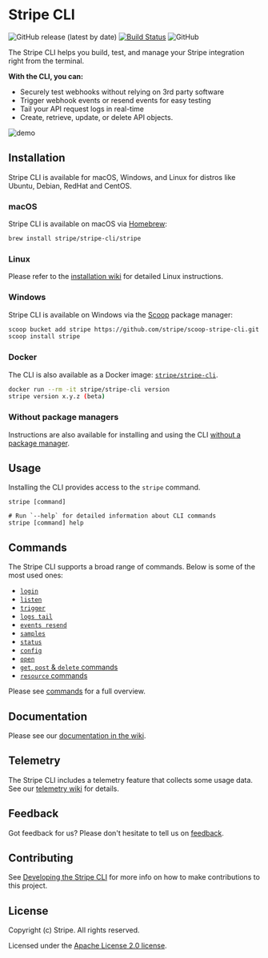 # Stripe CLI

![GitHub release (latest by date)](https://img.shields.io/github/v/release/stripe/stripe-cli)
[![Build Status](https://travis-ci.com/stripe/stripe-cli.svg?token=eQWDVpt1sJR63TxbC1KA&branch=master)](https://travis-ci.com/stripe/stripe-cli)
![GitHub](https://img.shields.io/github/license/stripe/stripe-cli)

The Stripe CLI helps you build, test, and manage your Stripe integration right from the terminal.

**With the CLI, you can:**

- Securely test webhooks without relying on 3rd party software
- Trigger webhook events or resend events for easy testing
- Tail your API request logs in real-time
- Create, retrieve, update, or delete API objects.

![demo](docs/demo.gif)

## Installation

Stripe CLI is available for macOS, Windows, and Linux for distros like Ubuntu, Debian, RedHat and CentOS.

### macOS

Stripe CLI is available on macOS via [Homebrew](https://brew.sh/):

```sh
brew install stripe/stripe-cli/stripe
```

### Linux

Please refer to the [installation wiki](../../wiki/installation#linux) for detailed Linux instructions.

### Windows

Stripe CLI is available on Windows via the [Scoop](https://scoop.sh/]) package manager:

```sh
scoop bucket add stripe https://github.com/stripe/scoop-stripe-cli.git
scoop install stripe
```

### Docker

The CLI is also available as a Docker image: [`stripe/stripe-cli`](https://hub.docker.com/r/stripe/stripe-cli).

```sh
docker run --rm -it stripe/stripe-cli version
stripe version x.y.z (beta)
```

### Without package managers

Instructions are also available for installing and using the CLI [without a package manager](https://github.com/stripe/stripe-cli/wiki/Installing-and-updating#without-a-package-manager).

## Usage

Installing the CLI provides access to the `stripe` command.

```sh-session
stripe [command]

# Run `--help` for detailed information about CLI commands
stripe [command] help
```

## Commands

The Stripe CLI supports a broad range of commands. Below is some of the most used ones:
- [`login`](../../wiki/login-command)
- [`listen`](../../wiki/listen-command)
- [`trigger`](../../wiki/trigger-command)
- [`logs tail`](../../wiki/logs-tail-command)
- [`events resend`](../../wiki/events-resend-command)
- [`samples`](../../wiki/samples-command)
- [`status`](../../wiki/status-command)
- [`config`](../../wiki/config-command)
- [`open`](../../wiki/open-command)
- [`get`, `post` & `delete` commands](../../wiki/http-(get,-post-&-delete)-commands)
- [`resource` commands](../../wiki/resource-commands)

Please see [commands](../../wiki/commands) for a full overview.

## Documentation

Please see our [documentation in the wiki](../../wiki).

## Telemetry

The Stripe CLI includes a telemetry feature that collects some usage data. See our [telemetry wiki](../../wiki/telemetry) for details.

## Feedback

Got feedback for us? Please don't hesitate to tell us on [feedback](https://stri.pe/cli-feedback).

## Contributing

See [Developing the Stripe CLI](../../wiki/developing-the-stripe-cli) for more info on how to make contributions to this project.

## License
Copyright (c) Stripe. All rights reserved.

Licensed under the [Apache License 2.0 license](blob/master/LICENSE).

